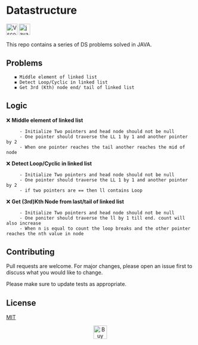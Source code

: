 # Datastructure
<p>
<img src="https://www.vectorlogo.zone/logos/visualstudio_code/visualstudio_code-icon.svg" alt="Vscode" width="30" height="30"/>
<img src="https://www.vectorlogo.zone/logos/java/java-icon.svg" alt="java" width="30" height="30"/>
</p> 

This repo contains a series of DS problems solved in JAVA.

## Problems

```
   ◾ Middle element of linked list
   ◾ Detect Loop/Cyclic in linked list
   ◾ Get 3rd (Kth) node end/ tail of linked list
```

## Logic
❌ __Middle element of linked list__
```
     - Initialize Two pointers and head node should not be null
     - One pointer should traverse the LL 1 by 1 and another pointer by 2
     - When one pointer reaches the tail another reaches the mid of node

```
❌ __Detect Loop/Cyclic in linked list__
```
     - Initialize Two pointers and head node should not be null
     - One pointer should traverse the LL 1 by 1 and another pointer by 2
     - if two pointers are == then ll contains Loop

```
❌ __Get (3rd)Kth Node from last/tail of linked list__
```
     - Initialize Two pointers and head node should not be null
     - One poniter should traverse the ll by 1 till end. count will also increase
     - When n is equal to count the loop breaks and the other pointer reaches the nth value in node

```
## Contributing
Pull requests are welcome. For major changes, please open an issue first to discuss what you would like to change.

Please make sure to update tests as appropriate.

## License
[MIT](https://choosealicense.com/licenses/mit/)

<p align="center">
<a href='https://ko-fi.com/C0C12CBIQ' target='_blank'><img height='36' style='border:0px;height:36px;' src='https://cdn.ko-fi.com/cdn/kofi3.png?v=5' border='5' alt='Buy Me a Coffee at ko-fi.com' /></a>
</p>
